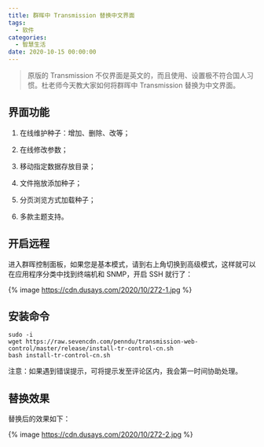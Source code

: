```yaml
---
title: 群晖中 Transmission 替换中文界面
tags:
  - 软件
categories:
  - 智慧生活
date: 2020-10-15 00:00:00
---
```


> 原版的 Transmission 不仅界面是英文的，而且使用、设置极不符合国人习惯。杜老师今天教大家如何将群晖中 Transmission 替换为中文界面。

<!-- more -->

## 界面功能

1. 在线维护种子：增加、删除、改等；

2. 在线修改参数；

3. 移动指定数据存放目录；

4. 文件拖放添加种子；

5. 分页浏览方式加载种子；

6. 多款主题支持。

## 开启远程

进入群晖控制面板，如果您是基本模式，请到右上角切换到高级模式，这样就可以在应用程序分类中找到终端机和 SNMP，开启 SSH 就行了：

{% image https://cdn.dusays.com/2020/10/272-1.jpg %}

## 安装命令

```
sudo -i
wget https://raw.sevencdn.com/penndu/transmission-web-control/master/release/install-tr-control-cn.sh
bash install-tr-control-cn.sh
```

注意：如果遇到错误提示，可将提示发至评论区内，我会第一时间协助处理。

## 替换效果

替换后的效果如下：

{% image https://cdn.dusays.com/2020/10/272-2.jpg %}